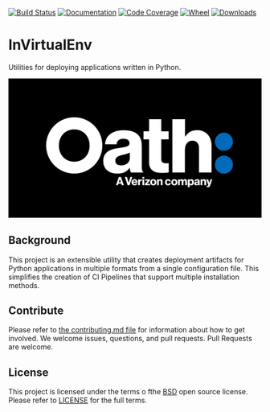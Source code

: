 [![Build Status](https://cd.screwdriver.cd/pipelines/2835/badge)](https://cd.screwdriver.cd/pipelines/2835)
[![Documentation](https://readthedocs.org/projects/invirtualenv/badge/?version=latest)](https://invirtualenv.readthedocs.io/en/latest/?badge=latest)
[![Code Coverage](https://codecov.io/gh/yahoo/invirtualenv/branch/master/graph/badge.svg)](https://codecov.io/gh/yahoo/invirtualenv)
[![Wheel](https://img.shields.io/pypi/wheel/invirtualenv.svg)](https://pypi.org/project/invirtualenv/)
[![Downloads](https://pepy.tech/badge/invirtualenv)](https://pepy.tech/project/invirtualenv)

# InVirtualEnv

Utilities for deploying applications written in Python.

![banner](logo.png)

## Background

This project is an extensible utility that creates deployment artifacts for Python applications in multiple formats from a single configuration file.  This simplifies the creation of CI Pipelines that support multiple installation methods.

## Contribute

Please refer to [the contributing.md file](Contributing.md) for information about how to get involved. We welcome issues, questions, and pull requests. Pull Requests are welcome.

## License

This project is licensed under the terms o fthe [BSD](LICENSE-BSD) open source license.  Please refer to [LICENSE](LICENSE.txt) for the full terms.
